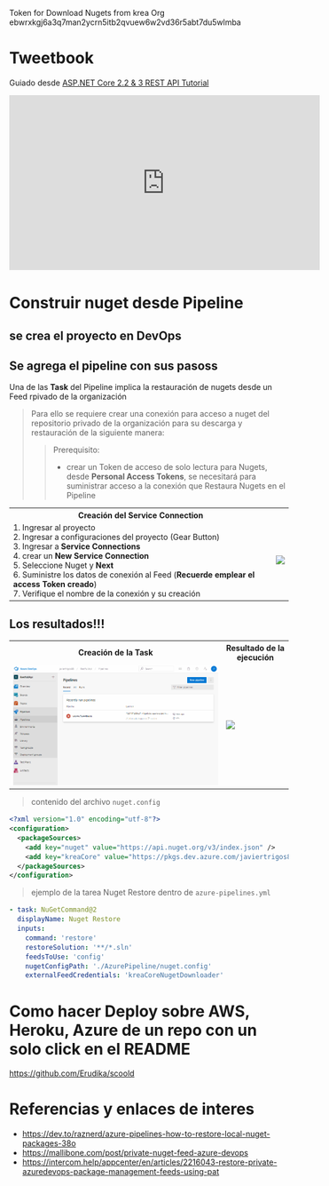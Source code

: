 Token for Download Nugets from krea Org
ebwrxkgj6a3q7man2ycrn5itb2qvuew6w2vd36r5abt7du5wlmba


# Tweetbook
Guiado desde [ASP.NET Core 2.2 & 3 REST API Tutorial](https://www.youtube.com/watch?v=sdlt3-ptt9g&amp;list=PLUOequmGnXxOgmSDWU7Tl6iQTsOtyjtwU&amp;index=1)
<iframe width="560" height="315" src="https://www.youtube.com/embed/ESdvXlrG9zQ" frameborder="0" allow="accelerometer; autoplay; encrypted-media; gyroscope; picture-in-picture" allowfullscreen></iframe>

# Construir nuget desde Pipeline

## se crea el proyecto en DevOps
## Se agrega el pipeline con sus pasoss

Una de las **Task** del Pipeline implica la restauración de nugets desde un Feed rpivado de la organización

> Para ello se requiere crear una conexión para acceso a nuget del repositorio privado de la organización para su descarga y restauración
de la siguiente manera:
>> Prerequisito:
>> * crear un Token de acceso de solo lectura para Nugets, desde **Personal Access Tokens**, se necesitará para suministrar acceso a la conexión que Restaura Nugets en el Pipeline

<table>
  <tr>
    <th>
      Creación del Service Connection
    </th>
  </tr>
  <tr>
    <td>
      1. Ingresar al proyecto<br/>
      2. Ingresar a configuraciones del proyecto (Gear Button)<br/>
      3. Ingresar a <b>Service Connections</b><br/>
      4. crear un <b>New Service Connection</b><br/>
      5. Seleccione Nuget y <b>Next</b><br/>
      6. Suministre los datos de conexión al Feed (<b>Recuerde emplear el access Token creado</b>)<br/>
      7. Verifique el nombre de la conexión y su creación<br/>
    </td>
    <td>
     <img src="https://media.giphy.com/media/fVmWSAklgAglqm9aGB/giphy.gif"></img>
    </td>
  </tr>
</table>

## Los resultados!!! 
<table>
  <tr>
    <th>
      Creación de la Task
    </th>
    <th>
      Resultado de la ejecución
    </th>
  </tr>
  <tr>
    <td>
      <img src="https://github.com/wkrea/Tweetbook/blob/master/Docs/CrearPipeline/pipelineTask.gif?raw=true"></img>
    </td>
    <td>
      <img src="https://github.com/wkrea/Tweetbook/blob/master/Docs/CrearPipeline/Ejecuci%C3%B3n.gif?raw=true"></img>
    </td>
  </tr>
</table>

> contenido del archivo `nuget.config`
```xml
<?xml version="1.0" encoding="utf-8"?>
<configuration>
  <packageSources>
    <add key="nuget" value="https://api.nuget.org/v3/index.json" />
    <add key="kreaCore" value="https://pkgs.dev.azure.com/javiertrigos88/kreaCore/_packaging/kreaCore/nuget/v3/index.json" />
  </packageSources>
</configuration>
```

> ejemplo de la tarea Nuget Restore dentro de `azure-pipelines.yml`
```yml
- task: NuGetCommand@2
  displayName: Nuget Restore
  inputs:
    command: 'restore'
    restoreSolution: '**/*.sln'
    feedsToUse: 'config'
    nugetConfigPath: './AzurePipeline/nuget.config'
    externalFeedCredentials: 'kreaCoreNugetDownloader'
```


# Como hacer Deploy sobre AWS, Heroku, Azure de un repo con un solo click en el README
https://github.com/Erudika/scoold


# Referencias y enlaces de interes
* https://dev.to/raznerd/azure-pipelines-how-to-restore-local-nuget-packages-38o
* https://mallibone.com/post/private-nuget-feed-azure-devops
* https://intercom.help/appcenter/en/articles/2216043-restore-private-azuredevops-package-management-feeds-using-pat
